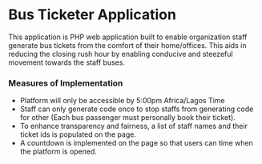 # Bus Ticketer Application
This application is PHP web application built to enable organization staff generate bus tickets from the comfort of their home/offices.
This aids in reducing the closing rush hour by enabling conducive and steezeful movement towards the staff buses.

### Measures of Implementation
- Platform will only be accessible by 5:00pm Africa/Lagos Time
- Staff can only generate code once to stop staffs from generating code for other (Each bus passenger must personally book their ticket).
- To enhance transparency and fairness, a list of staff names and their ticket ids is populated on the page.
- A countdown is implemented on the page so that users can time when the platform is opened.
